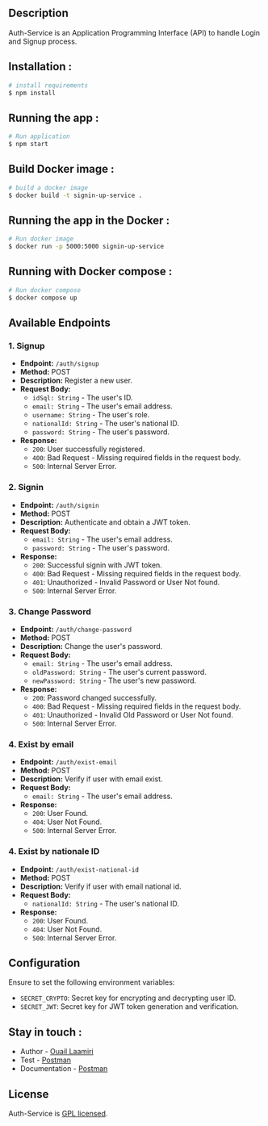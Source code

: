 
## Description

Auth-Service is an Application Programming Interface (API) to handle Login and Signup process.
## Installation :
```bash
# install requirements
$ npm install
```
## Running the app : 
```bash
# Run application
$ npm start
```
## Build Docker image : 
```bash
# build a docker image
$ docker build -t signin-up-service .
```
## Running the app in the Docker : 
```bash
# Run docker image
$ docker run -p 5000:5000 signin-up-service
```
## Running with Docker compose :
```bash
# Run docker compose
$ docker compose up
```

## Available Endpoints

### 1. Signup

- **Endpoint:** `/auth/signup`
- **Method:** POST
- **Description:** Register a new user.
- **Request Body:**
  - `idSql: String` - The user's ID.
  - `email: String` - The user's email address.
  - `username: String` - The user's role.
  - `nationalId: String` - The user's national ID.
  - `password: String` - The user's password.
- **Response:**
  - `200`: User successfully registered.
  - `400`: Bad Request - Missing required fields in the request body.
  - `500`: Internal Server Error.

### 2. Signin

- **Endpoint:** `/auth/signin`
- **Method:** POST
- **Description:** Authenticate and obtain a JWT token.
- **Request Body:**
  - `email: String` - The user's email address.
  - `password: String` - The user's password.
- **Response:**
  - `200`: Successful signin with JWT token.
  - `400`: Bad Request - Missing required fields in the request body.
  - `401`: Unauthorized - Invalid Password or User Not found.
  - `500`: Internal Server Error.

### 3. Change Password

- **Endpoint:** `/auth/change-password`
- **Method:** POST
- **Description:** Change the user's password.
- **Request Body:**
  - `email: String` - The user's email address.
  - `oldPassword: String` - The user's current password.
  - `newPassword: String` - The user's new password.
- **Response:**
  - `200`: Password changed successfully.
  - `400`: Bad Request - Missing required fields in the request body.
  - `401`: Unauthorized - Invalid Old Password or User Not found.
  - `500`: Internal Server Error.

### 4. Exist by email

- **Endpoint:** `/auth/exist-email`
- **Method:** POST
- **Description:** Verify if user with email exist.
- **Request Body:**
  - `email: String` - The user's email address.
- **Response:**
  - `200`: User Found.
  - `404`: User Not Found.
  - `500`: Internal Server Error.


### 4. Exist by nationale ID

- **Endpoint:** `/auth/exist-national-id`
- **Method:** POST
- **Description:** Verify if user with email national id.
- **Request Body:**
  - `nationalId: String` - The user's national ID.
- **Response:**
  - `200`: User Found.
  - `404`: User Not Found.
  - `500`: Internal Server Error.


## Configuration

Ensure to set the following environment variables:

- `SECRET_CRYPTO`: Secret key for encrypting and decrypting user ID.
- `SECRET_JWT`: Secret key for JWT token generation and verification.



## Stay in touch :
- Author - [Ouail Laamiri](https://www.linkedin.com/in/ouaillaamiri/)
- Test - [Postman](https://www.postman.com/avionics-meteorologist-32935362/workspace/postman-api-fundamentals-student-expert/collection/29141176-8abc7d24-d6b7-4b89-a56e-4e4a6e5c7a5a?action=share&creator=29141176)
- Documentation - [Postman](https://documenter.getpostman.com/view/29141176/2s9Ykt5et6)

## License

Auth-Service is [GPL licensed](LICENSE).